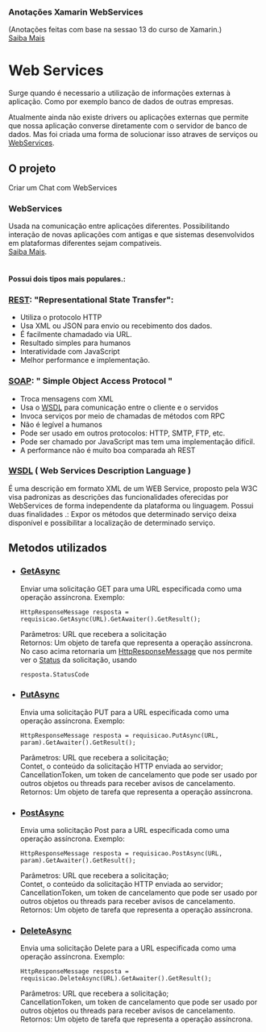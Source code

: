 ### Anotações Xamarin WebServices
(Anotações feitas com base na sessao 13 do curso de Xamarin.)  
[Saiba Mais](README.md)

# Web Services

Surge quando é necessario a utilização de informações externas à aplicação. Como por exemplo banco de dados de outras empresas.

Atualmente ainda não existe drivers ou aplicações externas que permite que nossa aplicação converse diretamente com o servidor de banco de dados. Mas foi criada uma forma de solucionar isso atraves de serviços ou [WebServices](#WebServices).

## O projeto
Criar um Chat com WebServices
### WebServices
Usada na comunicação entre aplicações diferentes. Possibilitando interação de novas aplicações com antigas e que sistemas desenvolvidos em plataformas diferentes sejam compativeis.  
[Saiba Mais](README.md).  <br><br>
#### Possui dois tipos mais populares.:  
### [REST](README.md): "Representational State Transfer":  
- Utiliza o protocolo HTTP
- Usa XML ou JSON para envio ou recebimento dos dados.
- É facilmente chamadado via URL.
- Resultado simples para humanos
- Interatividade com JavaScript
- Melhor performance e implementação.  

### [SOAP](README.md): " Simple Object Access Protocol "
- Troca mensagens com XML
- Usa o [WSDL](#WSDL) para comunicação entre o cliente e o servidos
- Invoca serviços por meio de chamadas de métodos com RPC
- Não é legível a humanos
- Pode ser usado em outros protocolos: HTTP, SMTP,  FTP, etc.
- Pode ser chamado por JavaScript mas tem uma implementação difícil.
- A performance não é muito boa comparada ah REST
  


### [WSDL](README.md) ( Web Services Description Language )
É uma descrição em formato XML de um WEB Service, proposto pela W3C visa padronizas as descrições das funcionalidades oferecidas por WebServices de forma independente da plataforma ou linguagem. Possui duas finalidades .: Expor os métodos que determinado serviço deixa disponível e possibilitar a localização de determinado serviço.

## Metodos utilizados

- ### [GetAsync](https://docs.microsoft.com/pt-br/dotnet/api/system.net.http.httpclient.getasync?view=netframework-4.8)
  Enviar uma solicitação GET para uma URL especificada como uma operação assíncrona.
  Exemplo:
  ```CSharp
  HttpResponseMessage resposta = requisicao.GetAsync(URL).GetAwaiter().GetResult();
  ```
  Parâmetros: URL que recebera a solicitação  
  Retornos: Um objeto de tarefa que representa a operação assíncrona.
  No caso acima retornaria um [HttpResponseMessage](https://docs.microsoft.com/pt-br/dotnet/api/system.net.http.httpresponsemessage?view=netframework-4.8) que nos permite ver o [Status](https://docs.microsoft.com/pt-br/dotnet/api/system.net.http.httpresponsemessage.statuscode?view=netframework-4.8#System_Net_Http_HttpResponseMessage_StatusCode) da solicitação, usando 
  ```CSharp
  resposta.StatusCode
  ```
- ### [PutAsync](https://docs.microsoft.com/pt-br/dotnet/api/system.net.http.httpclient.putasync?view=netframework-4.8)
  Envia uma solicitação PUT para a URL especificada como uma operação assíncrona. Exemplo:
  ```CSharp
  HttpResponseMessage resposta = requisicao.PutAsync(URL, param).GetAwaiter().GetResult();
  ```
  Parâmetros: URL que recebera a solicitação;  
  Contet, o conteúdo da solicitação HTTP enviada ao servidor;  
  CancellationToken, um token de cancelamento que pode ser usado por outros objetos ou threads para receber avisos de cancelamento.  
  Retornos: Um objeto de tarefa que representa a operação assíncrona.

- ### [PostAsync](https://docs.microsoft.com/pt-br/dotnet/api/system.net.http.httpclient.postasync?view=netframework-4.8)
  Envia uma solicitação Post para a URL especificada como uma operação assíncrona. Exemplo:
  ```CSharp
  HttpResponseMessage resposta = requisicao.PostAsync(URL, param).GetAwaiter().GetResult();
  ```
  Parâmetros: URL que recebera a solicitação;  
  Contet, o conteúdo da solicitação HTTP enviada ao servidor;  
  CancellationToken, um token de cancelamento que pode ser usado por outros objetos ou threads para receber avisos de cancelamento.  
  Retornos: Um objeto de tarefa que representa a operação assíncrona.  

- ### [DeleteAsync](https://docs.microsoft.com/pt-br/dotnet/api/system.net.http.httpclient.deleteasync?view=netframework-4.8)
  Envia uma solicitação Delete para a URL especificada como uma operação assíncrona. Exemplo:
  ```CSharp
  HttpResponseMessage resposta = requisicao.DeleteAsync(URL).GetAwaiter().GetResult();
  ```
  Parâmetros: URL que recebera a solicitação;  
  CancellationToken, um token de cancelamento que pode ser usado por outros objetos ou threads para receber avisos de cancelamento.  
  Retornos: Um objeto de tarefa que representa a operação assíncrona.

